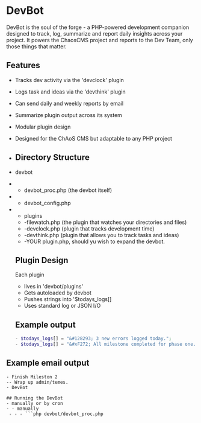 # DevBot
DevBot is the soul of the forge - a PHP-powered development companion designed to track, log, summarize and report daily insights across your project. It powers the ChaosCMS project and reports to the Dev Team, only those things that matter.

## Features
- Tracks dev activity via the 'devclock' plugin
- Logs task and ideas via the 'devthink' plugin
- Can send daily and weekly reports by email
- Summarize plugin output across its system
- Modular plugin design
- Designed for the ChAoS CMS but adaptable to any PHP project

- ## Directory Structure
- devbot
- - devbot_proc.php (the devbot itself)
- - devbot_config.php
- - plugins
  - -filewatch.php (the plugin that watches your directories and files)
  - -devclock.php (plugin that tracks development time)
  - -devthink.php (plugin that allows you to track tasks and ideas)
  - -YOUR plugin.php, should yu wish to expand the devbot.
 
  ## Plugin Design
  Each plugin
  - lives in 'devbot/plugins'
  - Gets autoloaded by devbot
  - Pushes strings into '$todays_logs[]
  - Uses standard log or JSON I/O
 
  ## Example output
  ```php
  - $todays_logs[] = "&#128293; 3 new errors logged today.";
  - $todays_logs[] = "&#xF272; All milestone completed for phase one.";

## Example email output
``` Greetings from your DevBot.
- Finish Mileston 2
-- Wrap up admin/temes.
- DevBot

## Running the DevBot
- manually or by cron
- - manually
 - - - ```php devbot/devbot_proc.php
